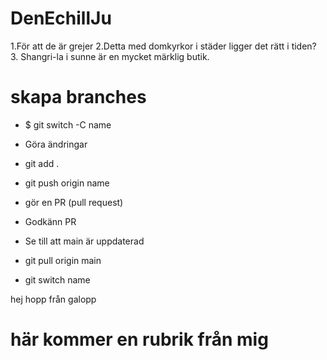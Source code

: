# DenEchillJu
1.För att de är grejer
2.Detta med domkyrkor i städer ligger det rätt i tiden?
3. Shangri-la i sunne är en mycket märklig butik.

# skapa branches
* $ git switch -C name
* Göra ändringar
* git add .
* git push origin name
* gör en PR (pull request)
* Godkänn PR
* Se till att main är uppdaterad
* git pull origin main

* git switch name

hej hopp från galopp
# här kommer en rubrik från mig
